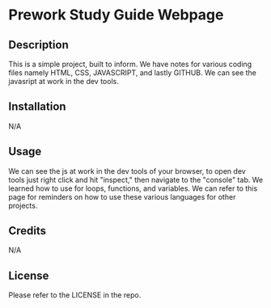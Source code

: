 # Prework Study Guide Webpage

## Description
This is a simple project, built to inform. We have notes for various coding files namely HTML, CSS, JAVASCRIPT, and lastly GITHUB. We can see the javasript at work in the dev tools.

## Installation

N/A

## Usage
We can see the js at work in the dev tools of your browser, to open dev tools just right click and hit "inspect," then navigate to the "console" tab. We learned how to use for loops, functions, and variables. We can refer to this page for reminders on how to use these various languages for other projects. 

## Credits

N/A

## License

Please refer to the LICENSE in the repo.
